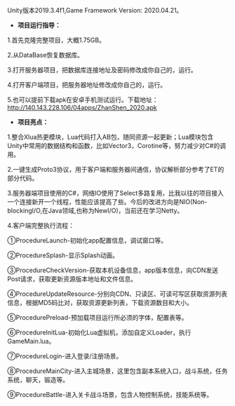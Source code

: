 Unity版本2019.3.4f1,Game Framework Version: 2020.04.21。
- **项目运行指导：**

1.首先克隆完整项目，大概1.75GB。

2.从DataBase恢复数据库。

3.打开服务器项目，把数据库连接地址及密码修改成你自己的，运行。

4.打开客户端项目，把服务器地址修改成你自己的，运行。

5.也可以提前下载apk在安卓手机测试运行。下载地址：http://140.143.228.106/04apps/ZhanShen_2020.apk

- **项目亮点：**

1.整合Xlua热更模块，Lua代码打入AB包，随同资源一起更新；Lua模块包含Unity中常用的数据结构和函数，比如Vector3，Corotine等，努力减少对C#的调用。

2.一键生成Proto3协议，用于客户端和服务器间通信，协议解析部分参考了ET的部分代码。

3.服务器端项目使用的C#，网络IO使用了Select多路复用，比我以往的项目接入一个连接新开一个线程，性能应该提高了些。今后的改进方向是NIO(Non-blockingI/O,在Java领域,也称为NewI/O)，当前还在学习Netty。

4.客户端完整执行流程：

①ProcedureLaunch-初始化app配置信息，调试窗口等。

②ProcedureSplash-显示Splash动画。

③ProcedureCheckVersion-获取本机设备信息，app版本信息，向CDN发送Post请求，获取更新资源版本地址和文件信息。

④ProcedureUpdateResource-分别向CDN、只读区、可读可写区获取资源列表信息，根据MD5码比对，获取资源更新列表，下载资源数目和大小。

⑤ProcedurePreload-预加载项目运行所必须的字体，配置表等。

⑥ProcedureInitLua-初始化Lua虚拟机，添加自定义Loader，执行GameMain.lua。

⑦ProcedureLogin-进入登录/注册场景。

⑧ProcedureMainCity-进入主城场景，这里包含副本系统入口，战斗系统，任务系统，聊天，锻造等。

⑨ProcedureBattle-进入关卡战斗场景，包含人物控制系统，技能系统等。
